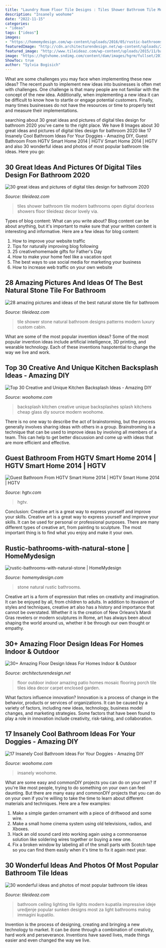 ```yaml
---
title: "Laundry Room Floor Tile Designs : Tiles Shower Bathroom Tile Modern Bathrooms Open Digital Doorless Showers Floor Tileideaz Decor Lovely Via"
description: "Insanely woohome"
date: "2022-11-15"
categories:
- "ideas"
tags: ["ideas"]
images:
- "https://homemydesign.com/wp-content/uploads/2016/05/rustic-bathrooms-with-natural-stone.jpg"
featuredImage: "http://cdn.architecturendesign.net/wp-content/uploads/2015/08/AD-Indoor-Outdoor-Floor-Design-Ideas-21.jpg"
featured_image: "http://www.tileideaz.com/wp-content/uploads/2015/11/bathroom-tile1.jpg"
image: "https://hgtvhome.sndimg.com/content/dam/images/hgrm/fullset/2014/4/8/0/hgtv-01-sh14-guest-bathroom_v.jpg.rend.hgtvcom.616.822.suffix/1405444043301.jpeg"
ShowToc: true
author: "Sylvia Bogisich"
---
```



What are some challenges you may face when implementing these new ideas?
The recent push to implement new ideas into businesses is often met with challenges. One challenge is that many people are not familiar with the concept of the new idea. Additionally, when implementing a new idea it can be difficult to know how to startle or engage potential customers. Finally, many times businesses do not have the resources or time to properly test and measure their implementations.

	

		
searching about 30 great ideas and pictures of digital tiles design for bathroom 2020 you've came to the right place. We have 8 Images about 30 great ideas and pictures of digital tiles design for bathroom 2020 like 17 Insanely Cool Bathroom Ideas For Your Doggies - Amazing DIY, Guest Bathroom From HGTV Smart Home 2014 | HGTV Smart Home 2014 | HGTV and also 30 wonderful ideas and photos of most popular bathroom tile ideas. Here you go:
		
    
## 30 Great Ideas And Pictures Of Digital Tiles Design For Bathroom 2020

<img loading=lazy src="https://www.tileideaz.com/wp-content/uploads/2015/11/black-lovely-shower-tiles-design.jpg" onerror="this.onerror=null;this.src='https://tse2.mm.bing.net/th?id=OIP.ADOp3jyf5hLmEs6oZkoBbgHaLH&amp;pid=15.1';" alt="30 great ideas and pictures of digital tiles design for bathroom 2020">

_Source: tileideaz.com_

>tiles shower bathroom tile modern bathrooms open digital doorless showers floor tileideaz decor lovely via. 

	

Types of blog content: What can you write about?
Blog content can be about anything, but it's important to make sure that your written content is interesting and informative. Here are a few ideas for blog content:
1. How to improve your website traffic 
2. Tips for naturally improving blog following 
3. 25 creativehomemade gifts for Father's Day 
4. How to make your home feel like a vacation spot 
5. The best ways to use social media for marketing your business 
6. How to increase web traffic on your own website 

    
## 28 Amazing Pictures And Ideas Of The Best Natural Stone Tile For Bathroom

<img loading=lazy src="http://www.tileideaz.com/wp-content/uploads/2015/09/white-wall-paint-decoration-modern-luxury-shower-cabin-great-natural-stone-patterns-shower-tile-ideas-with-wall-mounted.jpg" onerror="this.onerror=null;this.src='https://tse2.mm.bing.net/th?id=OIP.XdPkGwbB2aSPf1T6V7SyAQHaJ4&amp;pid=15.1';" alt="28 amazing pictures and ideas of the best natural stone tile for bathroom">

_Source: tileideaz.com_

>tile shower stone natural bathroom designs patterns modern luxury custom cabin. 

	

What are some of the most popular invention ideas?
Some of the most popular invention ideas include artificial intelligence, 3D printing, and wearable technology. Each of these inventions haspotential to change the way we live and work.

    
## Top 30 Creative And Unique Kitchen Backsplash Ideas - Amazing DIY

<img loading=lazy src="http://www.woohome.com/wp-content/uploads/2013/10/creative-kitchen-backsplash-ideas-24.jpg" onerror="this.onerror=null;this.src='https://tse1.mm.bing.net/th?id=OIP.2_n3e3S7Jf02dB48VmaHDwHaJ4&amp;pid=15.1';" alt="Top 30 Creative and Unique Kitchen Backsplash Ideas - Amazing DIY">

_Source: woohome.com_

>backsplash kitchen creative unique backsplashes splash kitchens cheap glass diy source modern woohome. 

	

There is no one way to describe the act of brainstorming, but the process generally involves sharing ideas with others in a group. Brainstroming is a technique that can be used to improve ideas by involving all members of a team. This can help to get better discussion and come up with ideas that are more efficient and effective.

    
## Guest Bathroom From HGTV Smart Home 2014 | HGTV Smart Home 2014 | HGTV

<img loading=lazy src="https://hgtvhome.sndimg.com/content/dam/images/hgrm/fullset/2014/4/8/0/hgtv-01-sh14-guest-bathroom_v.jpg.rend.hgtvcom.616.822.suffix/1405444043301.jpeg" onerror="this.onerror=null;this.src='https://tse2.mm.bing.net/th?id=OIP.jasnOJ_fqfB4qs18czo1tAHaJ4&amp;pid=15.1';" alt="Guest Bathroom From HGTV Smart Home 2014 | HGTV Smart Home 2014 | HGTV">

_Source: hgtv.com_

>hgtv. 

	

Conclusion: Creative art is a great way to express yourself and improve your skills.
Creative art is a great way to express yourself and improve your skills. It can be used for personal or professional purposes. There are many different types of creative art, from painting to sculpture. The most important thing is to find what you enjoy and make it your own.

    
## Rustic-bathrooms-with-natural-stone | HomeMydesign

<img loading=lazy src="https://homemydesign.com/wp-content/uploads/2016/05/rustic-bathrooms-with-natural-stone.jpg" onerror="this.onerror=null;this.src='https://tse3.mm.bing.net/th?id=OIP.CbeNCt57K0ymiVeIWkOygAHaJ4&amp;pid=15.1';" alt="rustic-bathrooms-with-natural-stone | HomeMydesign">

_Source: homemydesign.com_

>stone natural rustic bathrooms. 

	

Creative art is a form of expression that relies on creativity and imagination. It can be enjoyed by all, from children to adults. In addition to itsvaison of styles and techniques, creative art also has a history and importance that cannot be overstated. Whether it is the creation of New Orleans’s Mardi Gras revelers or modern sculptures in Rome, art has always been about shaping the world around us, whether it be through our own thought or empathy.

    
## 30+ Amazing Floor Design Ideas For Homes Indoor &amp; Outdoor

<img loading=lazy src="http://cdn.architecturendesign.net/wp-content/uploads/2015/08/AD-Indoor-Outdoor-Floor-Design-Ideas-21.jpg" onerror="this.onerror=null;this.src='https://tse1.mm.bing.net/th?id=OIP.K8DN2tCv0pbdZ-JeeS_u-gHaLH&amp;pid=15.1';" alt="30+ Amazing Floor Design Ideas For Homes Indoor &amp; Outdoor">

_Source: architecturendesign.net_

>floor outdoor indoor amazing patio homes mosaic flooring porch tile tiles idea decor carpet enclosed garden. 

	

What factors influence innovation?
Innovation is a process of change in the behavior, products or services of organizations. It can be caused by a variety of factors, including new ideas, technology, business model changes, and marketing strategies.
Some factors that have been found to play a role in innovation include creativity, risk-taking, and collaboration.

    
## 17 Insanely Cool Bathroom Ideas For Your Doggies - Amazing DIY

<img loading=lazy src="https://www.woohome.com/wp-content/uploads/2015/01/pet-bathroom-ideas-woohome-8.jpg" onerror="this.onerror=null;this.src='https://tse1.mm.bing.net/th?id=OIP.LFQUHwXsIJ6C97NXKorJvwHaLG&amp;pid=15.1';" alt="17 Insanely Cool Bathroom Ideas For Your Doggies - Amazing DIY">

_Source: woohome.com_

>insanely woohome. 

	

What are some easy and commonDIY projects you can do on your own?
If you're like most people, trying to do something on your own can feel daunting. But there are many easy and commonDIY projects that you can do on your own if you're willing to take the time to learn about different materials and techniques. Here are a few examples:
1. Make a simple garden ornament with a piece of driftwood and some wire.
2. Make a small home cinema system using old televisions, radios, and Xboxes.
3. Hack an old sound card into working again using a commonsense solution like soldering wires together or buying a new one.
4. Fix a broken window by labeling all of the small parts with Scotch tape so you can find them easily when it's time to fix it again next year.

    
## 30 Wonderful Ideas And Photos Of Most Popular Bathroom Tile Ideas

<img loading=lazy src="http://www.tileideaz.com/wp-content/uploads/2015/11/bathroom-tile1.jpg" onerror="this.onerror=null;this.src='https://tse4.mm.bing.net/th?id=OIP.XfeGBtgtOlT6blppQFKu2QHaJ3&amp;pid=15.1';" alt="30 wonderful ideas and photos of most popular bathroom tile ideas">

_Source: tileideaz.com_

>bathroom ceiling lighting tile lights modern kupatila impressive ideje uredjenje popular sunken designs most za light bathrooms malog immagini kupatilo. 

	

Invention is the process of designing, creating and bringing a new technology to market. It can be done through a combination of creativity, hard work and perseverance. Inventions have saved lives, made things easier and even changed the way we live.

